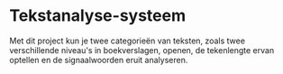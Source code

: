 # Tekstanalyse-systeem
Met dit project kun je twee categorieën van teksten, zoals twee verschillende niveau's in boekverslagen, openen, de tekenlengte ervan optellen en de signaalwoorden eruit analyseren.
